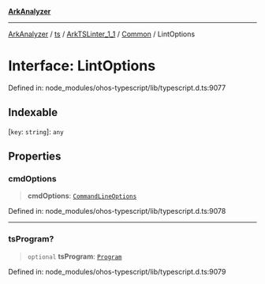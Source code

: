 [**ArkAnalyzer**](../../../../../../../../README.md)

***

[ArkAnalyzer](../../../../../../../../globals.md) / [ts](../../../../../README.md) / [ArkTSLinter\_1\_1](../../../README.md) / [Common](../README.md) / LintOptions

# Interface: LintOptions

Defined in: node\_modules/ohos-typescript/lib/typescript.d.ts:9077

## Indexable

\[`key`: `string`\]: `any`

## Properties

### cmdOptions

> **cmdOptions**: [`CommandLineOptions`](CommandLineOptions.md)

Defined in: node\_modules/ohos-typescript/lib/typescript.d.ts:9078

***

### tsProgram?

> `optional` **tsProgram**: [`Program`](../../../../../interfaces/Program.md)

Defined in: node\_modules/ohos-typescript/lib/typescript.d.ts:9079
